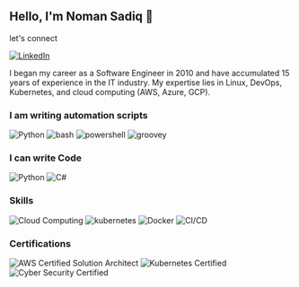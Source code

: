 ## Hello, I'm Noman Sadiq 👋

let's connect

[![LinkedIn](https://img.shields.io/badge/LinkedIn-Profile-blue?style=flat&logo=linkedin)](https://www.linkedin.com/in/nomancs/)

I began my career as a Software Engineer in 2010 and have accumulated 15 years of experience in the IT industry. My expertise lies in Linux, DevOps, Kubernetes, and cloud computing (AWS, Azure, GCP).

### I am writing automation scripts

![Python](https://img.shields.io/badge/Code-python-3776AB?logo=python)
![bash](https://img.shields.io/badge/Code-Bash-4EAA25?logo=gnubash)
![powershell](https://img.shields.io/badge/Code-PowerShell-E74536?logo=powers)
![groovey](https://img.shields.io/badge/Code-Groovy-4298B8?logo=apachegroovy)

### I can write Code

![Python](https://img.shields.io/badge/Code-python-3776AB?logo=python)
![C#](https://img.shields.io/badge/Code-CSharp-512BD4?logo=dotnet)

### Skills

![Cloud Computing](https://img.shields.io/badge/Cloud%20Computing-AWS%2FAzure%2FGoogle-blue?logo=icloud)
![kubernetes](https://img.shields.io/badge/Skill-Kubernetes-326CE5?logo=kubernetes)
![Docker](https://img.shields.io/badge/Skill-Docker-2496ED?logo=docker)
![CI/CD](https://img.shields.io/badge/Skill-CI%2FCD-brightgreen?logo=github-actions)

### Certifications

![AWS Certified Solution Architect](https://img.shields.io/badge/Certification-AWS%20Certified%20Solution%20Architect-yellowgreen?logo=amazon-aws)
![Kubernetes Certified](https://img.shields.io/badge/Certification-Kubernetes%20Certified-orange?logo=kubernetes)
![Cyber Security Certified](https://img.shields.io/badge/Certification-Cyber%20Security%20Certified-red?logo=isc2)



<!--
**nomansadiq11/nomansadiq11** is a ✨ _special_ ✨ repository because its `README.md` (this file) appears on your GitHub profile.

Here are some ideas to get you started:

- 🔭 I’m currently working on DevOps / DevSecOps / Cloud Architect
- 🌱 I’m currently learning ...
- 👯 I’m looking to collaborate on ...
- 🤔 I’m looking for help with ...
- 💬 Ask me about ...
- 📫 How to reach me: ...
- 😄 Pronouns: ...
- ⚡ Fun fact: ...
-->
